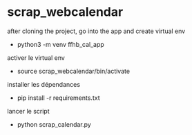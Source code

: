# scrap_webcalendar

after cloning the project, go into the app and create virtual env 
- python3 -m venv ffhb_cal_app

activer le virtual env
- source scrap_webcalendar/bin/activate

installer les dépendances
- pip install -r requirements.txt

lancer le script
- python scrap_calendar.py

